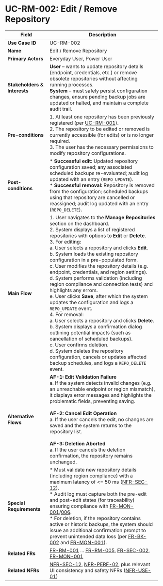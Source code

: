 # UC-RM-002: Edit / Remove Repository

| Field                        | Description                                                                                                                                                                                                                                                                                                                                                                                                                                                                                                                                                                                                                                                                                                                                                                                                                                                                                                                                                                                                                                                            |
|------------------------------|------------------------------------------------------------------------------------------------------------------------------------------------------------------------------------------------------------------------------------------------------------------------------------------------------------------------------------------------------------------------------------------------------------------------------------------------------------------------------------------------------------------------------------------------------------------------------------------------------------------------------------------------------------------------------------------------------------------------------------------------------------------------------------------------------------------------------------------------------------------------------------------------------------------------------------------------------------------------------------------------------------------------------------------------------------------------|
| **Use Case ID**              | UC-RM-002                                                                                                                                                                                                                                                                                                                                                                                                                                                                                                                                                                                                                                                                                                                                                                                                                                                                                                                                                                                                                                                              |
| **Name**                     | Edit / Remove Repository                                                                                                                                                                                                                                                                                                                                                                                                                                                                                                                                                                                                                                                                                                                                                                                                                                                                                                                                                                                                                                               |
| **Primary Actors**           | Everyday User, Power User                                                                                                                                                                                                                                                                                                                                                                                                                                                                                                                                                                                                                                                                                                                                                                                                                                                                                                                                                                                                                                              |
| **Stakeholders & Interests** | **User** – wants to update repository details (endpoint, credentials, etc.) or remove obsolete repositories without affecting running processes. <br> **System** – must safely persist configuration changes, ensure pending backup jobs are updated or halted, and maintain a complete audit trail.                                                                                                                                                                                                                                                                                                                                                                                                                                                                                                                                                                                                                                                                                                                                                                   |
| **Pre-conditions**           | 1. At least one repository has been previously registered (per [UC-RM-001](UC-RM-001.md)). <br> 2. The repository to be edited or removed is currently accessible (for edits) or is no longer required. <br> 3. The user has the necessary permissions to modify repository configurations.                                                                                                                                                                                                                                                                                                                                                                                                                                                                                                                                                                                                                                                                                                                                                                            |
| **Post-conditions**          | * **Successful edit:** Updated repository configuration saved; any associated scheduled backups re-evaluated; audit log updated with an entry (`REPO_UPDATE`). <br> * **Successful removal:** Repository is removed from the configuration; scheduled backups using that repository are cancelled or reassigned; audit log updated with an entry (`REPO_DELETE`).                                                                                                                                                                                                                                                                                                                                                                                                                                                                                                                                                                                                                                                                                                      |
| **Main Flow**                | 1. User navigates to the **Manage Repositories** section on the dashboard. <br> 2. System displays a list of registered repositories with options to **Edit** or **Delete**. <br> 3. For editing: <br>   a. User selects a repository and clicks **Edit**. <br>   b. System loads the existing repository configuration in a pre-populated form. <br>   c. User modifies the repository details (e.g. endpoint, credentials, and region settings). <br>   d. System performs validation (including region compliance and connection tests) and highlights any errors. <br>   e. User clicks **Save**, after which the system updates the configuration and logs a `REPO_UPDATE` event. <br> 4. For removal: <br>   a. User selects a repository and clicks **Delete**. <br>   b. System displays a confirmation dialog outlining potential impacts (such as cancellation of scheduled backups). <br>   c. User confirms deletion. <br>   d. System deletes the repository configuration, cancels or updates affected backup schedules, and logs a `REPO_DELETE` event. |
| **Alternative Flows**        | **AF-1: Edit Validation Failure** <br>   a. If the system detects invalid changes (e.g. an unreachable endpoint or region mismatch), it displays error messages and highlights the problematic fields, preventing saving. <br><br> **AF-2: Cancel Edit Operation** <br>   a. If the user cancels the edit, no changes are saved and the system returns to the repository list. <br><br> **AF-3: Deletion Aborted** <br>   a. If the user cancels the deletion confirmation, the repository remains unchanged.                                                                                                                                                                                                                                                                                                                                                                                                                                                                                                                                                          |
| **Special Requirements**     | * Must validate new repository details (including region compliance) with a maximum latency of <= 50 ms ([NFR-SEC-12](3-4-6-Security-Compliance.md#nfrSec12)). <br> * Audit log must capture both the pre-edit and post-edit states (for traceability) ensuring compliance with [FR-MON-001](3-1-6-Monitoring-Reporting.md#frMon001)/[006](3-1-6-Monitoring-Reporting.md#frMon006). <br> * For deletion, if the repository contains active or historic backups, the system should issue an additional confirmation prompt to prevent unintended data loss (per [FR-BK-002](3-1-2-Backup-Operations.md#frBk002) and [FR-MON-001](3-1-6-Monitoring-Reporting.md#frMon001)).                                                                                                                                                                                                                                                                                                                                                                                              |
| **Related FRs**              | [FR-RM-001](3-1-1-Repository-Management.md#frRm001) ... [FR-RM-005](3-1-1-Repository-Management.md#frRm005), [FR-SEC-002](3-1-3-Security.md#frSec002), [FR-MON-001](3-1-6-Monitoring-Reporting.md#frMon001)                                                                                                                                                                                                                                                                                                                                                                                                                                                                                                                                                                                                                                                                                                                                                                                                                                                            |
| **Related NFRs**             | [NFR-SEC-12](3-4-6-Security-Compliance.md#nfrSec12), [NFR-PERF-02](3-4-1-Performance.md#nfrPerf02), plus relevant UI consistency and safety NFRs ([NFR-USE-01](3-4-3-Usability.md#nfrUse01))                                                                                                                                                                                                                                                                                                                                                                                                                                                                                                                                                                                                                                                                                                                                                                                                                                                                           |

